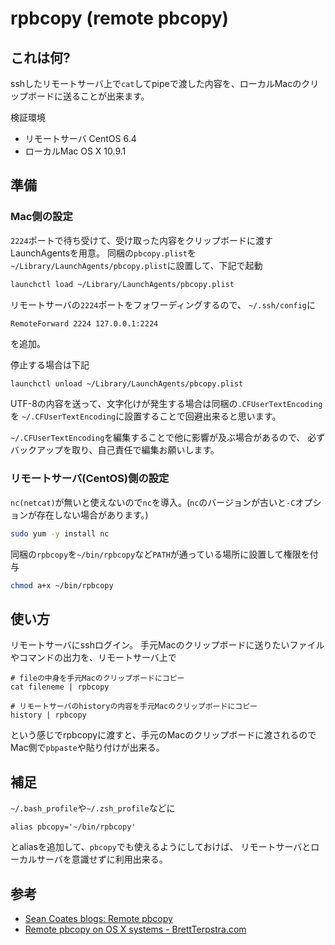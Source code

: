 # rpbcopy (remote pbcopy)

## これは何?

sshしたリモートサーバ上で`cat`してpipeで渡した内容を、ローカルMacのクリップボードに送ることが出来ます。

検証環境

 * リモートサーバ CentOS 6.4
 * ローカルMac OS X 10.9.1

## 準備

### Mac側の設定

`2224`ポートで待ち受けて、受け取った内容をクリップボードに渡すLaunchAgentsを用意。
同梱の`pbcopy.plist`を`~/Library/LaunchAgents/pbcopy.plist`に設置して、下記で起動

``` sh
launchctl load ~/Library/LaunchAgents/pbcopy.plist
```

リモートサーバの`2224`ポートをフォワーディングするので、
`~/.ssh/config`に

```
RemoteForward 2224 127.0.0.1:2224
```

を追加。

停止する場合は下記

``` sh
launchctl unload ~/Library/LaunchAgents/pbcopy.plist
```

UTF-8の内容を送って、文字化けが発生する場合は同梱の`.CFUserTextEncoding`を
`~/.CFUserTextEncoding`に設置することで回避出来ると思います。

`~/.CFUserTextEncoding`を編集することで他に影響が及ぶ場合があるので、
必ずバックアップを取り、自己責任で編集お願いします。

### リモートサーバ(CentOS)側の設定

`nc(netcat)`が無いと使えないので`nc`を導入。(`nc`のバージョンが古いと`-C`オプションが存在しない場合があります。)

``` sh
sudo yum -y install nc
```

同梱の`rpbcopy`を`~/bin/rpbcopy`など`PATH`が通っている場所に設置して権限を付与

``` sh
chmod a+x ~/bin/rpbcopy
```

## 使い方

リモートサーバにsshログイン。
手元Macのクリップボードに送りたいファイルやコマンドの出力を、リモートサーバ上で

```
# fileの中身を手元Macのクリップボードにコピー
cat fileneme | rpbcopy

# リモートサーバのhistoryの内容を手元Macのクリップボードにコピー
history | rpbcopy
```

という感じでrpbcopyに渡すと、手元のMacのクリップボードに渡されるので
Mac側で`pbpaste`や貼り付けが出来る。

## 補足

`~/.bash_profile`や`~/.zsh_profile`などに

```
alias pbcopy='~/bin/rpbcopy'
```

とaliasを追加して、`pbcopy`でも使えるようにしておけば、
リモートサーバとローカルサーバを意識せずに利用出来る。

## 参考

 * [Sean Coates blogs: Remote pbcopy](http://seancoates.com/blogs/remote-pbcopy)
 * [Remote pbcopy on OS X systems - BrettTerpstra.com](http://brettterpstra.com/2014/02/19/remote-pbcopy-on-os-x-systems/)
